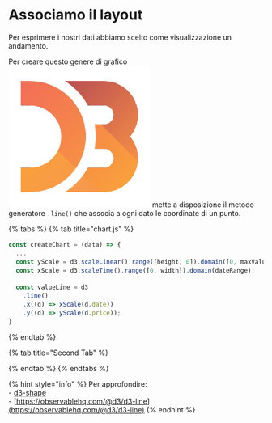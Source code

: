 # Associamo il layout

Per esprimere i nostri dati abbiamo scelto come visualizzazione un andamento.

Per creare questo genere di grafico <img src="../../.gitbook/assets/1562726.png" alt="" data-size="line"> mette a disposizione il metodo generatore `.line()` che associa a ogni dato le coordinate di un punto.

{% tabs %}
{% tab title="chart.js" %}
```javascript
const createChart = (data) => {
  ...
  const yScale = d3.scaleLinear().range([height, 0]).domain([0, maxValue]);
  const xScale = d3.scaleTime().range([0, width]).domain(dateRange);

  const valueLine = d3
    .line()
    .x((d) => xScale(d.date))
    .y((d) => yScale(d.price));
}
```
{% endtab %}

{% tab title="Second Tab" %}

{% endtab %}
{% endtabs %}

{% hint style="info" %}
Per approfondire:\
\- [d3-shape](https://github.com/d3/d3-shape)\
\- [https://observablehq.com/@d3/d3-line](https://observablehq.com/@d3/d3-line)
{% endhint %}

&#x20;
